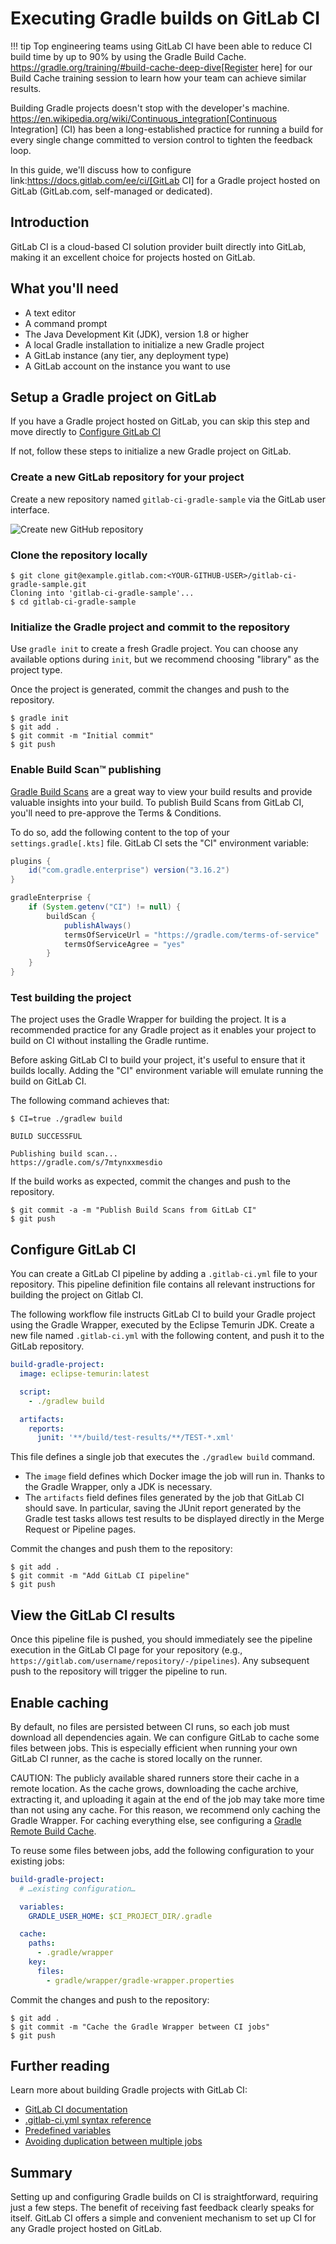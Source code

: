 # Executing Gradle builds on GitLab CI

!!! tip
    Top engineering teams using GitLab CI have been able to reduce CI build time by up to 90% by using the Gradle Build Cache. https://gradle.org/training/#build-cache-deep-dive[Register here] for our Build Cache training session to learn how your team can achieve similar results.

Building Gradle projects doesn't stop with the developer's machine.
https://en.wikipedia.org/wiki/Continuous_integration[Continuous Integration] (CI) has been a long-established practice for running a build for every single change committed to version control to tighten the feedback loop.

In this guide, we'll discuss how to configure link:https://docs.gitlab.com/ee/ci/[GitLab CI] for a Gradle project hosted on GitLab (GitLab.com, self-managed or dedicated).

## Introduction

GitLab CI is a cloud-based CI solution provider built directly into GitLab, making it an excellent choice for projects hosted on GitLab.

## What you'll need

* A text editor
* A command prompt
* The Java Development Kit (JDK), version 1.8 or higher
* A local Gradle installation to initialize a new Gradle project
* A GitLab instance (any tier, any deployment type)
* A GitLab account on the instance you want to use

## Setup a Gradle project on GitLab

If you have a Gradle project hosted on GitLab, you can skip this step and move directly to [Configure GitLab CI](.#configure-gitlab-ci)

If not, follow these steps to initialize a new Gradle project on GitLab.

### Create a new GitLab repository for your project

Create a new repository named `gitlab-ci-gradle-sample` via the GitLab user interface.

![Create new GitHub repository](images/gitlab-ci-create-repository.png)

### Clone the repository locally

```shell
$ git clone git@example.gitlab.com:<YOUR-GITHUB-USER>/gitlab-ci-gradle-sample.git
Cloning into 'gitlab-ci-gradle-sample'...
$ cd gitlab-ci-gradle-sample
```

### Initialize the Gradle project and commit to the repository

Use `gradle init` to create a fresh Gradle project. You can choose any available options during `init`, but we recommend choosing "library" as the project type.

Once the project is generated, commit the changes and push to the repository.

```shell
$ gradle init
$ git add .
$ git commit -m "Initial commit"
$ git push
```

### Enable Build Scan™ publishing

[Gradle Build Scans](https://scans.gradle.com) are a great way to view your build results and provide valuable insights into your build.
To publish Build Scans from GitLab CI, you'll need to pre-approve the Terms & Conditions.

To do so, add the following content to the top of your `settings.gradle[.kts]` file. GitLab CI sets the "CI" environment variable:

```groovy
plugins {
    id("com.gradle.enterprise") version("3.16.2")
}

gradleEnterprise {
    if (System.getenv("CI") != null) {
        buildScan {
            publishAlways()
            termsOfServiceUrl = "https://gradle.com/terms-of-service"
            termsOfServiceAgree = "yes"
        }
    }
}
```

### Test building the project

The project uses the Gradle Wrapper for building the project.
It is a recommended practice for any Gradle project as it enables your project to build on CI without installing the Gradle runtime.

Before asking GitLab CI to build your project, it's useful to ensure that it builds locally.
Adding the "CI" environment variable will emulate running the build on GitLab CI.

The following command achieves that:

```shell
$ CI=true ./gradlew build

BUILD SUCCESSFUL

Publishing build scan...
https://gradle.com/s/7mtynxxmesdio
```

If the build works as expected, commit the changes and push to the repository.


```shell
$ git commit -a -m "Publish Build Scans from GitLab CI"
$ git push
```

## Configure GitLab CI

You can create a GitLab CI pipeline by adding a `.gitlab-ci.yml` file to your repository.
This pipeline definition file contains all relevant instructions for building the project on Gitlab CI.

The following workflow file instructs GitLab CI to build your Gradle project using the Gradle Wrapper, executed by the Eclipse Temurin JDK.
Create a new file named `.gitlab-ci.yml` with the following content, and push it to the GitLab repository.

```yaml
build-gradle-project:
  image: eclipse-temurin:latest

  script:
    - ./gradlew build

  artifacts:
    reports:
      junit: '**/build/test-results/**/TEST-*.xml'
```

This file defines a single job that executes the `./gradlew build` command.

* The `image` field defines which Docker image the job will run in. Thanks to the Gradle Wrapper, only a JDK is necessary.
* The `artifacts` field defines files generated by the job that GitLab CI should save. In particular, saving the JUnit report generated by the Gradle test tasks allows test results to be displayed directly in the Merge Request or Pipeline pages.

Commit the changes and push them to the repository:

```shell
$ git add .
$ git commit -m "Add GitLab CI pipeline"
$ git push
```

## View the GitLab CI results

Once this pipeline file is pushed, you should immediately see the pipeline execution in the GitLab CI page for your repository (e.g., `https://gitlab.com/username/repository/-/pipelines`).
Any subsequent push to the repository will trigger the pipeline to run.

## Enable caching

By default, no files are persisted between CI runs, so each job must download all dependencies again. We can configure GitLab to cache some files between jobs. This is especially efficient when running your own GitLab CI runner, as the cache is stored locally on the runner.

CAUTION: The publicly available shared runners store their cache in a remote location. As the cache grows, downloading the cache archive, extracting it, and uploading it again at the end of the job may take more time than not using any cache. For this reason, we recommend only caching the Gradle Wrapper. For caching everything else, see configuring a [Gradle Remote Build Cache](https://docs.gradle.org/current/userguide/build_cache.html).

To reuse some files between jobs, add the following configuration to your existing jobs:

```yaml
build-gradle-project:
  # …existing configuration…

  variables:
    GRADLE_USER_HOME: $CI_PROJECT_DIR/.gradle

  cache:
    paths:
      - .gradle/wrapper
    key:
      files:
        - gradle/wrapper/gradle-wrapper.properties
```

Commit the changes and push to the repository:

```shell
$ git add .
$ git commit -m "Cache the Gradle Wrapper between CI jobs"
$ git push
```

## Further reading

Learn more about building Gradle projects with GitLab CI:

* [GitLab CI documentation](https://docs.gitlab.com/ee/ci/)
* [.gitlab-ci.yml syntax reference](https://docs.gitlab.com/ee/ci/yaml/)
* [Predefined variables](https://docs.gitlab.com/ee/ci/variables/predefined_variables.html)
* [Avoiding duplication between multiple jobs](https://docs.gitlab.com/ee/ci/yaml/yaml_optimization.html)

## Summary

Setting up and configuring Gradle builds on CI is straightforward, requiring just a few steps.
The benefit of receiving fast feedback clearly speaks for itself.
GitLab CI offers a simple and convenient mechanism to set up CI for any Gradle project hosted on GitLab.
